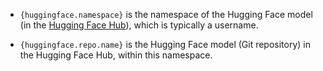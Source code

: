 - `{huggingface.namespace}` is the namespace of the Hugging Face model (in the [Hugging Face Hub](https://huggingface.co/docs/hub/index)), which is typically a username.

- `{huggingface.repo.name}` is the Hugging Face model (Git repository) in the Hugging Face Hub, within this namespace.
